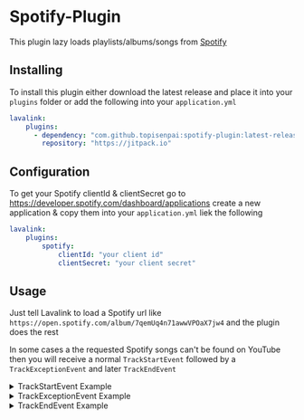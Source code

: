 # Spotify-Plugin

This plugin lazy loads playlists/albums/songs from [Spotify](https://www.spotify.com)

## Installing

To install this plugin either download the latest release and place it into your `plugins` folder or add the following into your `application.yml` 

```yaml
lavalink:
    plugins:
      - dependency: "com.github.topisenpai:spotify-plugin:latest-release"
        repository: "https://jitpack.io"
```

## Configuration

To get your Spotify clientId & clientSecret go to https://developer.spotify.com/dashboard/applications create a new application & copy them into your `application.yml` liek the following

```yaml
lavalink:
    plugins:
        spotify:
            clientId: "your client id"
            clientSecret: "your client secret"
```

## Usage

Just tell Lavalink to load a Spotify url like `https://open.spotify.com/album/7qemUq4n71awwVPOaX7jw4` and the plugin does the rest

In some cases a the requested Spotify songs can't be found on YouTube then you will receive a normal `TrackStartEvent` followed by a `TrackExceptionEvent` and later `TrackEndEvent`

<details>
<summary>TrackStartEvent Example</summary>
```json
{
    "op": "event",
    "type": "TrackStartEvent",
    "track": "QAAAdwIADTMyNTM0NmI0NTZiNTYAEDc0NXY5NjQ4OTY3dmI0ODkAAAAAAAO9CAALamRXaEpjcnJqUXMAAQAraHR0cHM6Ly93d3cueW91dHViZS5jb20vd2F0Y2g/dj1qZFdoSmNycmpRcwAHc3BvdGlmeQAAAAAAA7ok",
    "guildId": "730879265956167740"
}
```
</details>

<details>
<summary>TrackExceptionEvent Example</summary>
```json
{
    "exception": {
        "severity": "FAULT",
        "cause": "java.lang.RuntimeException: No matching youtube track found",
        "message": "Something broke when playing the track."
    },
    "op": "event",
    "type": "TrackExceptionEvent",
    "track": "QAAAdwIADTMyNTM0NmI0NTZiNTYAEDc0NXY5NjQ4OTY3dmI0ODkAAAAAAAO9CAALamRXaEpjcnJqUXMAAQAraHR0cHM6Ly93d3cueW91dHViZS5jb20vd2F0Y2g/dj1qZFdoSmNycmpRcwAHc3BvdGlmeQAAAAAAA7ok",
    "error": "Something broke when playing the track.",
    "guildId": "730879265956167740"
}
```
</details>
        
<details>
<summary>TrackEndEvent Example</summary>
```json
{
    "op": "event",
    "reason": "CLEANUP",
    "type": "TrackEndEvent",
    "track": "QAAAdwIADTMyNTM0NmI0NTZiNTYAEDc0NXY5NjQ4OTY3dmI0ODkAAAAAAAO9CAALamRXaEpjcnJqUXMAAQAraHR0cHM6Ly93d3cueW91dHViZS5jb20vd2F0Y2g/dj1qZFdoSmNycmpRcwAHc3BvdGlmeQAAAAAAA7ok",
    "guildId": "730879265956167740"
}
```
</details>
